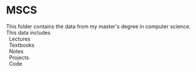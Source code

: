 # MSCS
This folder contains the data from my master's degree in computer science. This data includes<br>
&nbsp; Lectures<br>
&nbsp; Textbooks<br>
&nbsp; Notes<br>
&nbsp; Projects<br>
&nbsp; Code<br>
